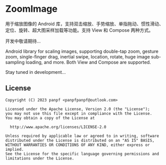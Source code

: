 # ZoomImage

用于缩放图像的 Android 库，支持双击缩放、手势缩放、单指拖动、惯性滑动、定位、旋转、超大图采样加载等功能。支持 View 和 Compose 两种方式。

开发中敬请期待...

Android library for scaling images, supporting double-tap zoom, gesture zoom, single-finger drag,
inertial swipe, location, rotate, huge image sub-sampling loading, and more. Both View and Compose are supported.

Stay tuned in development...

## License

    Copyright (C) 2023 panpf <panpfpanpf@outlook.com>

    Licensed under the Apache License, Version 2.0 (the "License");
    you may not use this file except in compliance with the License.
    You may obtain a copy of the License at

      http://www.apache.org/licenses/LICENSE-2.0

    Unless required by applicable law or agreed to in writing, software
    distributed under the License is distributed on an "AS IS" BASIS,
    WITHOUT WARRANTIES OR CONDITIONS OF ANY KIND, either express or implied.
    See the License for the specific language governing permissions and
    limitations under the License.